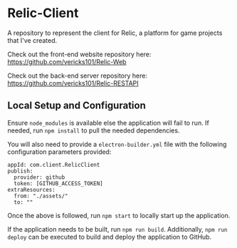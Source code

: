 # Relic-Client
A repository to represent the client for Relic, a platform for game projects that I've created.

Check out the front-end website repository here: https://github.com/vericks101/Relic-Web

Check out the back-end server repository here: https://github.com/vericks101/Relic-RESTAPI

## Local Setup and Configuration
Ensure `node_modules` is available else the application will fail to run. If needed, run `npm install` to pull the needed dependencies.

You will also need to provide a `electron-builder.yml` file with the following configuration parameters provided:
```
appId: com.client.RelicClient
publish:
  provider: github
  token: [GITHUB_ACCESS_TOKEN]
extraResources:
  from: "./assets/"
  to: ""
```

Once the above is followed, run `npm start` to locally start up the application.

If the application needs to be built, run `npm run build`. Additionally, `npm run deploy` can be executed to build and deploy the application to GitHub.
